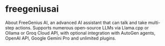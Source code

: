 # freegeniusai
About FreeGenius AI, an advanced AI assistant that can talk and take multi-step actions. Supports numerous open-source LLMs via Llama.cpp or Ollama or Groq Cloud API, with optional integration with AutoGen agents, OpenAI API, Google Gemini Pro and unlimited plugins.
